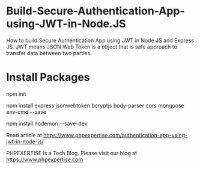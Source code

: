 # Build-Secure-Authentication-App-using-JWT-in-Node.JS

How to build Secure Authentication App using JWT in Node.JS and Express JS. JWT means JSON Web Token is a object that is safe approach to transfer data between two parties.

# Install Packages

npm init

npm install express jsonwebtoken bcryptjs body-parser cors mongoose env-cmd --save

npm install nodemon --save-dev

Read article at https://www.phpexpertise.com/authentication-app-using-jwt-in-node-js/

PHPEXERTISE is a Tech Blog. Please visit our blog at https://www.phpexpertise.com
